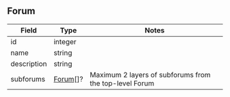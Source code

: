 <div id="forum-object" data-unique="forum-object"></div>

## Forum

Field       | Type                      | Notes
------------|---------------------------|-------
id          | integer                   |
name        | string                    |
description | string                    |
subforums   | [Forum](#forum-object)[]? | Maximum 2 layers of subforums from the top-level Forum
